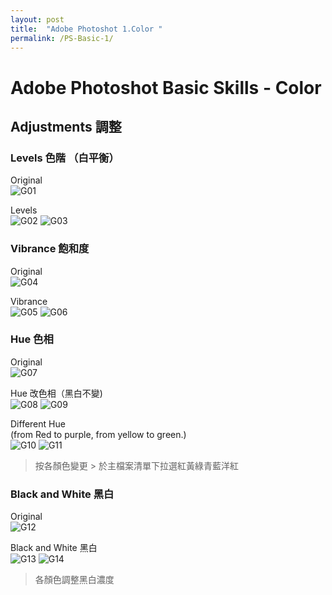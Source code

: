 ```yaml
---
layout: post
title:  "Adobe Photoshot 1.Color "
permalink: /PS-Basic-1/
---
```


# Adobe Photoshot Basic Skills - Color

## Adjustments 調整
### Levels 色階 （白平衡）  
Original  
![G01](/assets/Levels.jpg)  

Levels  
![G02](/assets/Levels01.jpg)
![G03](/assets/Levels02.jpg)  

### Vibrance 飽和度  
Original  
![G04](/assets/Vibrance.jpg)  

Vibrance  
![G05](/assets/Vibrance01.jpg)
![G06](/assets/Vibrance02.jpg)  

### Hue 色相  
Original  
![G07](/assets/Hue.jpg)    

Hue 改色相（黑白不變)  
![G08](/assets/Hue1.jpg)
![G09](/assets/Hue3.jpg)   

Different Hue  
(from Red to purple, from yellow to green.)   
![G10](/assets/Hue2.jpg)
![G11](/assets/Hue4.jpg)  
> 按各顏色變更 > 於主檔案清單下拉選紅黃綠青藍洋紅

### Black and White 黑白 
Original  
![G12](/assets/Bw.jpg)  

Black and White 黑白  
![G13](/assets/Bw01.jpg)
![G14](/assets/Bw02.jpg)  
> 各顏色調整黑白濃度  

